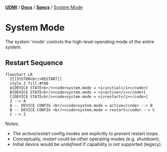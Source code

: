 [**UDMI**](../../) / [**Docs**](../) / [**Specs**](./) / [System Mode](#)

# System Mode

The system 'mode' controls the high-level operating mode of the entire system.
    
## Restart Sequence
```mermaid
flowchart LR
  Z[[SYSTEM<br/>RESTART]]
  style Z fill:#f88
  A[DEVICE STATE<br/><code>system.mode = <i>initial</i></code>]
  B[DEVICE STATE<br/><code>system.mode = <i>active</i></code>]
  C[DEVICE STATE<br/><code>system.mode = <i>restart</i></code>]
  Z --> A
  A -- DEVICE CONFIG <br/><code>system.mode = active</code> --> B
  B -- DEVICE CONFIG <br/><code>system.mode = restart</code> --> C
  C --> Z
```
  
Notes:
* The _active_/_restart_ config modes are explicitly to prevent restart loops.
* Conceptually, _restart_ could be other operating modes (e.g. _shutdown_).
* Initial device would be _undefined_ if capability is not supported (legacy).
